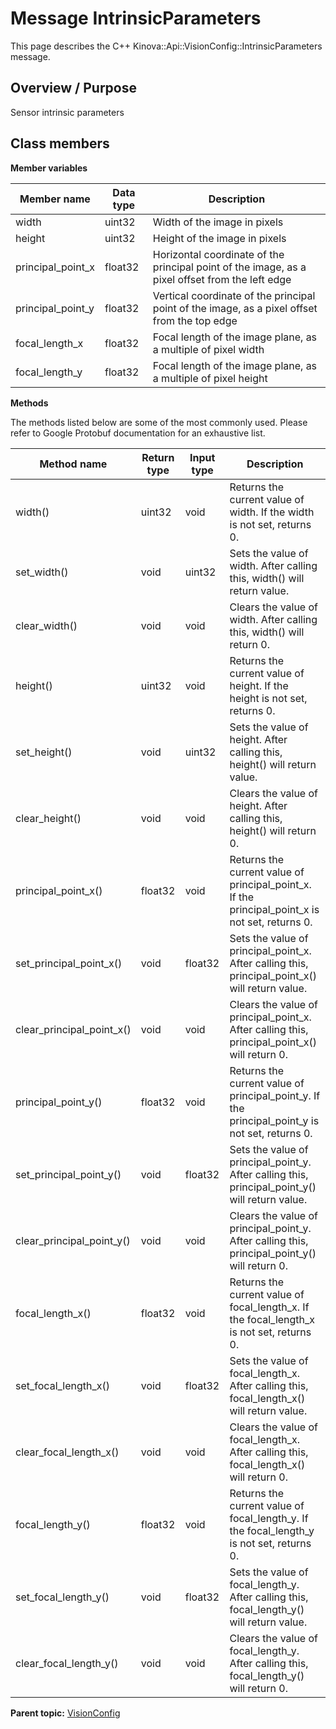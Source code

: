 # Message IntrinsicParameters

This page describes the C++ Kinova::Api::VisionConfig::IntrinsicParameters message.

## Overview / Purpose

Sensor intrinsic parameters

## Class members

 **Member variables** 

|Member name|Data type|Description|
|-----------|---------|-----------|
|width|uint32|Width of the image in pixels|
|height|uint32|Height of the image in pixels|
|principal\_point\_x|float32|Horizontal coordinate of the principal point of the image, as a pixel offset from the left edge|
|principal\_point\_y|float32|Vertical coordinate of the principal point of the image, as a pixel offset from the top edge|
|focal\_length\_x|float32|Focal length of the image plane, as a multiple of pixel width|
|focal\_length\_y|float32|Focal length of the image plane, as a multiple of pixel height|

 **Methods** 

The methods listed below are some of the most commonly used. Please refer to Google Protobuf documentation for an exhaustive list.

|Method name|Return type|Input type|Description|
|-----------|-----------|----------|-----------|
|width\(\)|uint32|void|Returns the current value of width. If the width is not set, returns 0.|
|set\_width\(\)|void|uint32|Sets the value of width. After calling this, width\(\) will return value.|
|clear\_width\(\)|void|void|Clears the value of width. After calling this, width\(\) will return 0.|
|height\(\)|uint32|void|Returns the current value of height. If the height is not set, returns 0.|
|set\_height\(\)|void|uint32|Sets the value of height. After calling this, height\(\) will return value.|
|clear\_height\(\)|void|void|Clears the value of height. After calling this, height\(\) will return 0.|
|principal\_point\_x\(\)|float32|void|Returns the current value of principal\_point\_x. If the principal\_point\_x is not set, returns 0.|
|set\_principal\_point\_x\(\)|void|float32|Sets the value of principal\_point\_x. After calling this, principal\_point\_x\(\) will return value.|
|clear\_principal\_point\_x\(\)|void|void|Clears the value of principal\_point\_x. After calling this, principal\_point\_x\(\) will return 0.|
|principal\_point\_y\(\)|float32|void|Returns the current value of principal\_point\_y. If the principal\_point\_y is not set, returns 0.|
|set\_principal\_point\_y\(\)|void|float32|Sets the value of principal\_point\_y. After calling this, principal\_point\_y\(\) will return value.|
|clear\_principal\_point\_y\(\)|void|void|Clears the value of principal\_point\_y. After calling this, principal\_point\_y\(\) will return 0.|
|focal\_length\_x\(\)|float32|void|Returns the current value of focal\_length\_x. If the focal\_length\_x is not set, returns 0.|
|set\_focal\_length\_x\(\)|void|float32|Sets the value of focal\_length\_x. After calling this, focal\_length\_x\(\) will return value.|
|clear\_focal\_length\_x\(\)|void|void|Clears the value of focal\_length\_x. After calling this, focal\_length\_x\(\) will return 0.|
|focal\_length\_y\(\)|float32|void|Returns the current value of focal\_length\_y. If the focal\_length\_y is not set, returns 0.|
|set\_focal\_length\_y\(\)|void|float32|Sets the value of focal\_length\_y. After calling this, focal\_length\_y\(\) will return value.|
|clear\_focal\_length\_y\(\)|void|void|Clears the value of focal\_length\_y. After calling this, focal\_length\_y\(\) will return 0.|

**Parent topic:** [VisionConfig](../references/summary_VisionConfig.md)

